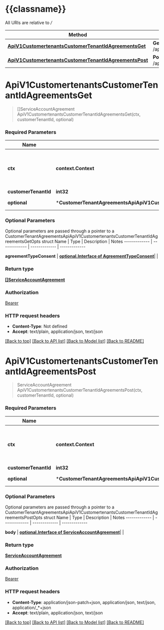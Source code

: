 # {{classname}}

All URIs are relative to */*

Method | HTTP request | Description
------------- | ------------- | -------------
[**ApiV1CustomertenantsCustomerTenantIdAgreementsGet**](CustomerTenantAgreementsApi.md#ApiV1CustomertenantsCustomerTenantIdAgreementsGet) | **Get** /api/v1/customertenants/{customerTenantId}/agreements | 
[**ApiV1CustomertenantsCustomerTenantIdAgreementsPost**](CustomerTenantAgreementsApi.md#ApiV1CustomertenantsCustomerTenantIdAgreementsPost) | **Post** /api/v1/customertenants/{customerTenantId}/agreements | 

# **ApiV1CustomertenantsCustomerTenantIdAgreementsGet**
> []ServiceAccountAgreement ApiV1CustomertenantsCustomerTenantIdAgreementsGet(ctx, customerTenantId, optional)


### Required Parameters

Name | Type | Description  | Notes
------------- | ------------- | ------------- | -------------
 **ctx** | **context.Context** | context for authentication, logging, cancellation, deadlines, tracing, etc.
  **customerTenantId** | **int32**|  | 
 **optional** | ***CustomerTenantAgreementsApiApiV1CustomertenantsCustomerTenantIdAgreementsGetOpts** | optional parameters | nil if no parameters

### Optional Parameters
Optional parameters are passed through a pointer to a CustomerTenantAgreementsApiApiV1CustomertenantsCustomerTenantIdAgreementsGetOpts struct
Name | Type | Description  | Notes
------------- | ------------- | ------------- | -------------

 **agreementTypeConsent** | [**optional.Interface of AgreementTypeConsent**](.md)|  | 

### Return type

[**[]ServiceAccountAgreement**](ServiceAccountAgreement.md)

### Authorization

[Bearer](../README.md#Bearer)

### HTTP request headers

 - **Content-Type**: Not defined
 - **Accept**: text/plain, application/json, text/json

[[Back to top]](#) [[Back to API list]](../README.md#documentation-for-api-endpoints) [[Back to Model list]](../README.md#documentation-for-models) [[Back to README]](../README.md)

# **ApiV1CustomertenantsCustomerTenantIdAgreementsPost**
> ServiceAccountAgreement ApiV1CustomertenantsCustomerTenantIdAgreementsPost(ctx, customerTenantId, optional)


### Required Parameters

Name | Type | Description  | Notes
------------- | ------------- | ------------- | -------------
 **ctx** | **context.Context** | context for authentication, logging, cancellation, deadlines, tracing, etc.
  **customerTenantId** | **int32**|  | 
 **optional** | ***CustomerTenantAgreementsApiApiV1CustomertenantsCustomerTenantIdAgreementsPostOpts** | optional parameters | nil if no parameters

### Optional Parameters
Optional parameters are passed through a pointer to a CustomerTenantAgreementsApiApiV1CustomertenantsCustomerTenantIdAgreementsPostOpts struct
Name | Type | Description  | Notes
------------- | ------------- | ------------- | -------------

 **body** | [**optional.Interface of ServiceAccountAgreement**](ServiceAccountAgreement.md)|  | 

### Return type

[**ServiceAccountAgreement**](ServiceAccountAgreement.md)

### Authorization

[Bearer](../README.md#Bearer)

### HTTP request headers

 - **Content-Type**: application/json-patch+json, application/json, text/json, application/_*+json
 - **Accept**: text/plain, application/json, text/json

[[Back to top]](#) [[Back to API list]](../README.md#documentation-for-api-endpoints) [[Back to Model list]](../README.md#documentation-for-models) [[Back to README]](../README.md)

